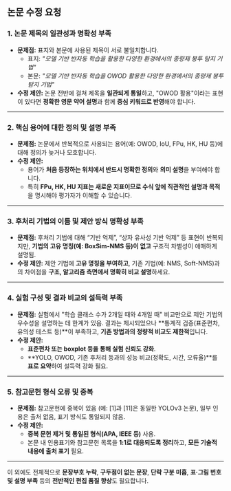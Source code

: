 ## 논문 수정 요청

### 1. **논문 제목의 일관성과 명확성 부족**
- **문제점:** 표지와 본문에 사용된 제목이 서로 불일치합니다.
  - 표지: *"모델 기반 반자동 학습을 활용한 다양한 환경에서의 종량제 봉투 탐지 기법"*
  - 본문: *"모델 기반 반자동 학습을 OWOD 활용한 다양한 환경에서의 종량제 봉투 탐지 기법"*
- **수정 제안:** 논문 전반에 걸쳐 제목을 **일관되게 통일**하고, "OWOD 활용"이라는 표현이 있다면 **정확한 영문 약어 설명**과 함께 **중심 키워드로 반영**해야 합니다.

---

### 2. **핵심 용어에 대한 정의 및 설명 부족**
- **문제점:** 논문에서 반복적으로 사용되는 용어(예: OWOD, IoU, FPu, HK, HU 등)에 대해 정의가 늦거나 모호합니다.
- **수정 제안:** 
  - 용어가 **처음 등장하는 위치에서 반드시 명확한 정의**와 **의미 설명**을 부여해야 합니다.
  - 특히 **FPu, HK, HU 지표는 새로운 지표이므로 수식 앞에 직관적인 설명과 목적**을 명시해야 평가자가 이해할 수 있습니다.

---

### 3. **후처리 기법의 이름 및 제안 방식 명확성 부족**
- **문제점:** 후처리 기법에 대해 “기반 억제”, “상자 유사성 기반 억제” 등 표현이 반복되지만, **기법의 고유 명칭(예: BoxSim-NMS 등)이 없고** 구조적 차별성이 애매하게 설명됨.
- **수정 제안:** 제안 기법에 **고유 명칭을 부여하고**, 기존 기법(예: NMS, Soft-NMS)과의 차이점을 **구조, 알고리즘 측면에서 명확히 비교 설명**하세요.

---

### 4. **실험 구성 및 결과 비교의 설득력 부족**
- **문제점:** 실험에서 "학습 클래스 수가 2개일 때와 4개일 때" 비교만으로 제안 기법의 우수성을 설명하는 데 한계가 있음. 결과는 제시되었으나 **통계적 검증(표준편차, 유의성 테스트 등)**이 부족하고, **기존 방법과의 정량적 비교도 제한적**입니다.
- **수정 제안:**
  - **표준편차 또는 boxplot 등을 통해 실험 신뢰도 강화**.
  - **YOLO, OWOD, 기존 후처리 등과의 성능 비교(정확도, 시간, 오류율)**를 **표로 요약**하여 설득력 강화 필요.

---

### 5. **참고문헌 형식 오류 및 중복**
- **문제점:** 참고문헌에 중복이 있음 (예: [1]과 [11]은 동일한 YOLOv3 논문), 일부 인용은 출처 없음, 표기 방식도 통일되지 않음.
- **수정 제안:**
  - **중복 문헌 제거 및 통일된 형식(APA, IEEE 등)** 사용.
  - 본문 내 인용표기와 참고문헌 목록을 **1:1로 대응되도록 정리**하고, **모든 기술적 내용에 출처 표기** 필요.

---

이 외에도 전체적으로 **문장부호 누락**, **구두점이 없는 문장**, **단락 구분 미흡**, **표·그림 번호 및 설명 부족** 등의 **전반적인 편집 품질 향상**도 필요합니다.


